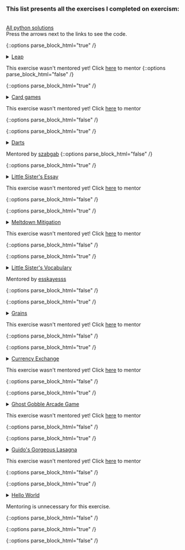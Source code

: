 ### This list presents all the exercises I completed on exercism:
\
  [All python solutions](https://exercism.org/profiles/TomerAntman/solutions?track_slug=python) \
  Press the arrows next to the links to see the code.

{::options parse_block_html="true" /}
<!-- Leap-->
<details> 
<summary markdown="span"><a href="https://exercism.org/tracks/python/exercises/leap/solutions/TomerAntman">Leap</a></summary>
<p>

```python
def leap_year(year):
    leap = False
    if (year % 4 == 0):
        if (year % 100 != 0) or (year % 400 == 0):
            leap = True
            
    return (leap) 
```

</p>
</details> 
<p> This exercise wasn't mentored yet! Click <U> <a href="https://exercism.org/mentoring/external_requests/3805d6743b3c44bda45cdd2d82cd7c0e">here</a></U> to mentor
{::options parse_block_html="false" /}

{::options parse_block_html="true" /}
<!-- Card games -->
<details>
<summary markdown="span"><a href="https://exercism.org/tracks/python/exercises/card-games/solutions/TomerAntman">Card games</a></summary>
<p>

```python
def get_rounds(number):
    """
     :param number: int - current round number.
     :return: list - current round and the two that follow.
    """
    
    return([number, number+1, number+2])
    
def concatenate_rounds(rounds_1, rounds_2):
    """
    :param rounds_1: list - first rounds played.
    :param rounds_2: list - second set of rounds played.
    :return: list - all rounds played.
    """
    
    return(rounds_1+rounds_2)
def list_contains_round(rounds, number):
    """
    :param rounds: list - rounds played.
    :param number: int - round number.
    :return:  bool - was the round played?
    """
    return (number in rounds)
def card_average(hand):
    """
    :param hand: list - cards in hand.
    :return:  float - average value of the cards in the hand.
    """
    
    return(sum(hand) / len(hand))
    
def approx_average_is_average(hand):
    """
    :param hand: list - cards in hand.
    :return: bool - is approximate average the same as true average?
    """
    
    first_and_last = 0.5 * (hand[0]+hand[-1])
    middle = hand[len(hand)//2]
    return( card_average(hand) in [first_and_last, middle] )
    
def average_even_is_average_odd(hand):
    """
    :param hand: list - cards in hand.
    :return: bool - are even and odd averages equal?
    """
    
    return(card_average(hand[0::2]) == card_average(hand[1::2]))
    
def maybe_double_last(hand):
    """
    :param hand: list - cards in hand.
    :return: list - hand with Jacks (if present) value doubled.
    """
    
    if hand[-1]==11 : hand[-1]=22
    return(hand)
```

</p>
</details>
<p> This exercise wasn't mentored yet! Click <U> <a href="https://exercism.org/mentoring/external_requests/6901470b1b454bdb809d12a743527f61">here</a></U> to mentor

{::options parse_block_html="false" /}

{::options parse_block_html="true" /}
<!-- Darts -->
<details> 
<summary markdown="span"> <a href="https://exercism.org/tracks/python/exercises/darts/solutions/TomerAntman">Darts</a></summary>
<p>

```python
def score(x, y):
    """
    Since the center of the circle is (0,0) then the equation of the circles are x^2 + y^2 = r^2
    """
    distance = x**2 + y**2
    if (distance > 100) : # r=10
        return (0)
        
    if (distance > 25) : # r=5
        return (1)

    if (distance > 1)  : # r=1
        return (5)

    #else:
    return(10)
```

</p>
</details>
<p> Mentored by <a href="https://exercism.org/profiles/szabgab">szabgab</a> 
{::options parse_block_html="false" /}

{::options parse_block_html="true" /}

<!-- Little Sister's Essay -->
<details> 
<summary markdown="span"> <a href="https://exercism.org/tracks/python/exercises/little-sisters-essay/solutions/TomerAntman">Little Sister's Essay</a></summary>
<p>

```python
def capitalize_title(title):
    """
    :param title: str title string that needs title casing
    :return:  str title string in title case (first letters capitalized)
    """

    return(title.title())


def check_sentence_ending(sentence):
    """
    :param sentence: str a sentence to check.
    :return:  bool True if punctuated correctly with period, False otherwise.
    """

    return(sentence.endswith('.'))


def clean_up_spacing(sentence):
    """
    :param sentence: str a sentence to clean of leading and trailing space characters.
    :return: str a sentence that has been cleaned of leading and trailing space characters.
    """

    return(sentence.strip())


def replace_word_choice(sentence, old_word, new_word):
    """
    :param sentence: str a sentence to replace words in.
    :param old_word: str word to replace
    :param new_word: str replacement word
    :return:  str input sentence with new words in place of old words
    """

    return(sentence.replace(old_word, new_word))

```

</p>
</details>
<p> This exercise wasn't mentored yet! Click <U> <a href="https://exercism.org/mentoring/external_requests/44328d7eb009418aab4638766f5d3e96">here</a></U> to mentor

{::options parse_block_html="false" /}

{::options parse_block_html="true" /}

<!-- Meltdown Mitigation -->
<details>
<summary markdown="span"> <a href="https://exercism.org/tracks/python/exercises/meltdown-mitigation/solutions/TomerAntman">Meltdown Mitigation</a></summary>
<p>

```python

def is_criticality_balanced(temperature, neutrons_emitted):
    """Verify criticality is balanced.
 
    :param temperature: temperature value (integer or float)
    :param neutrons_emitted: number of neutrons emitted per second (integer or float)
    :return:  boolean True if conditions met, False if not
 
    A reactor is said to be critical if it satisfies the following conditions:
    - The temperature is less than 800.
    - The number of neutrons emitted per second is greater than 500.
    - The product of temperature and neutrons emitted per second is less than 500000.
    """
    if temperature < 800 and neutrons_emitted > 500 and (temperature * neutrons_emitted)< 500_000:
        return (True)
    else: return (False)


def reactor_efficiency(voltage, current, theoretical_max_power):
    """Assess reactor efficiency zone.
    :param voltage: voltage value (integer or float)
    :param current: current value (integer or float)
    :param theoretical_max_power: power that corresponds to a 100% efficiency (integer or float)
    :return: str one of 'green', 'orange', 'red', or 'black'
 
    Efficiency can be grouped into 4 bands:
 
    1. green -> efficiency of 80% or more,
    2. orange -> efficiency of less than 80% but at least 60%,
    3. red -> efficiency below 60%, but still 30% or more,
    4. black ->  less than 30% efficient.
 
    The percentage value is calculated as
    (generated power/ theoretical max power)*100
    where generated power = voltage * current
    """
    generated_power = voltage * current
    precentage_value = (generated_power / theoretical_max_power)*100
    if precentage_value >= 80:
        return ("green")
    elif precentage_value < 80 and precentage_value >= 60:
        return ("orange")
    elif precentage_value < 60 and precentage_value >= 30:
        return ("red")
    else:
        return("black")


def fail_safe(temperature, neutrons_produced_per_second, threshold):
    """Assess and return status code for the reactor.
    :param temperature: value of the temperature (integer or float)
    :param neutrons_produced_per_second: neutron flux (integer or float)
    :param threshold: threshold (integer or float)
    :return: str one of: 'LOW', 'NORMAL', 'DANGER'
 
    - `temperature * neutrons per second` < 90% of `threshold` == 'LOW'
    - `temperature * neutrons per second` +/- 10% of `threshold` == 'NORMAL'
    - `temperature * neutrons per second` is not in the above-stated ranges ==  'DANGER'
    """
    assessment = temperature * neutrons_produced_per_second
    if assessment < (0.9 * threshold):
        return("LOW")
    elif assessment <= (1.1 * threshold) and assessment >= (0.9 * threshold):
        return("NORMAL")
    else:
        return("DANGER")

```
</p>
</details>
<p> This exercise wasn't mentored yet! Click <U> <a href="https://exercism.org/mentoring/external_requests/e3fbbf8881c048daabca216310760179">here</a></U> to mentor

{::options parse_block_html="false" /}

{::options parse_block_html="true" /}

<!-- Little Sister's Vocabulary -->
<details>
<summary markdown="span"> <a href="https://exercism.org/tracks/python/exercises/little-sisters-vocab/solutions/TomerAntman">Little Sister's Vocabulary</a></summary>
<p>

```python

def add_prefix_un(word):
    """
    :param word: str of a root word
    :return:  str of root word with un prefix
 
    This function takes `word` as a parameter and
    returns a new word with an 'un' prefix.
    """
    return('un'+word)


def make_word_groups(vocab_words):
    """
    :param vocab_words: list of vocabulary words with a prefix.
    :return: str of prefix followed by vocabulary words with
             prefix applied, separated by ' :: '.
 
    This function takes a `vocab_words` list and returns a string
    with the prefix  and the words with prefix applied, separated
     by ' :: '.
    """
    for i in range(1,len(vocab_words)):
        vocab_words[i] = vocab_words[0] + vocab_words[i]
    
    return(' :: '.join(vocab_words))    


def remove_suffix_ness(word):
    """
    :param word: str of word to remove suffix from.
    :return: str of word with suffix removed & spelling adjusted.
 
    This function takes in a word and returns the base word with `ness` removed.
    """
    result = word[0:-4]
    if result[-1] == 'i':
        result = result[0:-1]+'y'
    return(result)


def noun_to_verb(sentence, index):
    """
    :param sentence: str that uses the word in sentence
    :param index:  index of the word to remove and transform
    :return:  str word that changes the extracted adjective to a verb.
 
    A function takes a `sentence` using the
    vocabulary word, and the `index` of the word once that sentence
    is split apart.  The function should return the extracted
    adjective as a verb.
    """
    """
    My solution consists of first erasing commas and dots and then splitting
    """
    return(sentence.replace(",","").replace(".","").split()[index]+'en')

```
</p>
</details>
<p> Mentored by <a href="https://exercism.org/profiles/esskayesss">esskayesss</a>

{::options parse_block_html="false" /}

{::options parse_block_html="true" /}

 <!-- Grains -->
<details>
<summary markdown="span"> <a href="https://exercism.org/tracks/python/exercises/grains/solutions/TomerAntman">Grains</a></summary>
<p>

```python
def square(number):
    if number <= 0 or number > 64:
        raise ValueError("square must be between 1 and 64")
    else:
        return(2**(number-1))


def total():
    tot_count = 0
    for number in range (1,65):
        tot_count += square(number) 

    return(tot_count)
```
</p>
</details>
<p> This exercise wasn't mentored yet! Click <U> <a href="https://exercism.org/mentoring/external_requests/8b23ec46cad84589b823eab173d6630f">here</a></U> to mentor

{::options parse_block_html="false" /}

{::options parse_block_html="true" /}

<!-- Currency Exchange -->
<details>
<summary markdown="span"> <a href="https://exercism.org/tracks/python/exercises/currency-exchange/solutions/TomerAntman">Currency Exchange</a></summary>
<p>

```python
def exchange_money(budget, exchange_rate):
    """
    :param budget: float - amount of money you are planning to exchange.
    :param exchange_rate: float - unit value of the foreign currency.
    :return: float - exchanged value of the foreign currency you can receive.
    """
    
    return(budget / exchange_rate)


def get_change(budget, exchanging_value):
    """
    :param budget: float - amount of money you own.
    :param exchanging_value: int - amount of your money you want to exchange now.
    :return: float - amount left of your starting currency after exchanging.
    """
    return (budget - exchanging_value)


def get_value_of_bills(denomination, number_of_bills):
    """
    :param denomination: int - the value of a bill.
    :param number_of_bills: int - amount of bills you received.
    :return: int - total value of bills you now have.
    """
    
    return(denomination * number_of_bills)


def get_number_of_bills(budget, denomination):
    """
    :param budget: float - the amount of money you are planning to exchange.
    :param denomination: int - the value of a single bill.
    :return: int - number of bills after exchanging all your money.
    """
    
    return(budget // denomination)

    
def exchangeable_value(budget, exchange_rate, spread, denomination):
    """
    :param budget: float - the amount of your money you are planning to exchange.
    :param exchange_rate: float - the unit value of the foreign currency.
    :param spread: int - percentage that is taken as an exchange fee.
    :param denomination: int - the value of a single bill.
    :return: int - maximum value you can get.
    """
    
    value_after_exchange = int(exchange_money(budget, exchange_rate * ((spread+100)/100)))
    return (value_after_exchange - (value_after_exchange % denomination))


def non_exchangeable_value(budget, exchange_rate, spread, denomination):
    """
    :param budget: float - the amount of your money you are planning to exchange.
    :param exchange_rate: float - the unit value of the foreign currency.
    :param spread: int - percentage that is taken as an exchange fee.
    :param denomination: int - the value of a single bill.
    :return: int non-exchangeable value.
    """
    
    value_after_exchange = int(exchange_money(budget, exchange_rate * ((spread+100)/100)))
    return (value_after_exchange % denomination)

```
</p>
</details>
<p> This exercise wasn't mentored yet! Click <U> <a href="https://exercism.org/mentoring/external_requests/a5b5076e1ab24bbdb6650d62bdbcb400">here</a></U> to mentor

{::options parse_block_html="false" /}

{::options parse_block_html="true" /}

<!-- Ghost Gobble Arcade Game -->
<details>
<summary markdown="span"> <a href="https://exercism.org/tracks/python/exercises/ghost-gobble-arcade-game/solutions/TomerAntman">Ghost Gobble Arcade Game</a></summary>
<p>

```python
def eat_ghost(power_pellet_active, touching_ghost):
    """
    :param power_pellet_active: bool - does the player have an active power pellet?
    :param touching_ghost:  bool - is the player touching a ghost?
    :return: bool
    """
    
    return (power_pellet_active and touching_ghost)


def score(touching_power_pellet, touching_dot):
    """
    :param touching_power_pellet: bool - does the player have an active power pellet?
    :param touching_dot:  bool - is the player touching a dot?
    :return: bool
    """
    
    return (touching_power_pellet or touching_dot)


def lose(power_pellet_active, touching_ghost):
    """
    :param power_pellet_active: bool - does the player have an active power pellet?
    :param touching_ghost: bool - is the player touching a ghost?
    :return: bool
    """
    
    return (touching_ghost and not power_pellet_active)


def win(has_eaten_all_dots, power_pellet_active, touching_ghost):
    """
    :param has_eaten_all_dots: bool - has the player "eaten" all the dots?
    :param power_pellet_active: bool - does the player have an active power pellet?
    :param touching_ghost:  bool - is the player touching a ghost?
    :return: bool
    """
    
    return (has_eaten_all_dots and not lose(power_pellet_active, touching_ghost))
    

```
</p>
</details>
<p> This exercise wasn't mentored yet! Click <U> <a href="https://exercism.org/mentoring/external_requests/31780a1e29104e909f8baa763659e3f4">here</a></U> to mentor

{::options parse_block_html="false" /}

{::options parse_block_html="true" /}

<!-- Guido's Gorgeous Lasagna -->
<details>
<summary markdown="span"> <a href="https://exercism.org/tracks/python/exercises/guidos-gorgeous-lasagna/solutions/TomerAntman">Guido's Gorgeous Lasagna</a>
</summary>
<p>

```python
# TODO: define the 'EXPECTED_BAKE_TIME' constant
# TODO: consider defining the 'PREPARATION_TIME' constant
#       equal to the time it takes to prepare a single layer
EXPECTED_BAKE_TIME = 40 #minutes
PREPARATION_TIME = 2 #time it takes to prepare a single layer (in minutes)
# TODO: define the 'bake_time_remaining()' function
def bake_time_remaining(elapsed_bake_time = 30):
    """Calculate the bake time remaining
    
    :param elapsed_bake_time: int baking time already elapsed.
    :return: int remaining bake time derived from 'EXPECTED_BAKE_TIME'.
 
    Function that takes the actual minutes the lasagna has been in the oven as
    an argument and returns how many minutes the lasagna still needs to bake
    based on the `EXPECTED_BAKE_TIME`.
    """
    return (EXPECTED_BAKE_TIME - elapsed_bake_time)


# TODO: define the 'preparation_time_in_minutes()' function
#       and consider using 'PREPARATION_TIME' here
    
def preparation_time_in_minutes(number_of_layers = 2):
    """
    This function calculates the time it takes to prepare the cake before baking it. It considers the time it takes to prepare a layer and the number of layers
    """
    return(number_of_layers * PREPARATION_TIME)

# TODO: define the 'elapsed_time_in_minutes()' function
def elapsed_time_in_minutes(number_of_layers = 2, elapsed_bake_time = 30):
    """
    This function combines the time of preparation (see function: preparation_time_in_minutes) and the time the cake has been in the oven.
    """
    return(preparation_time_in_minutes(number_of_layers) + elapsed_bake_time)

```
</p>
</details>
<p> This exercise wasn't mentored yet! Click <U> <a href="https://exercism.org/mentoring/external_requests/aac59c659f33464188dc031d41b62ac8">here</a></U> to mentor

{::options parse_block_html="false" /}

{::options parse_block_html="true" /}

<!-- Hello World -->
<details>
<summary markdown="span"> <a href="https://exercism.org/tracks/python/exercises/hello-world/solutions/TomerAntman"> Hello World</a></summary>
<p>

```python
def hello():
    return 'Hello, World!'
```
</p>
</details>
<p> Mentoring is unnecessary for this exercise.

{::options parse_block_html="false" /}

{::options parse_block_html="true" /}

<!-- ___  -->
<!-- 
<details>
<summary> <a href="_">_</a>
<p> Not yet mentored...
</summary>
<p>

```python

```
</p>
</details>
-->
{::options parse_block_html="false" /}

